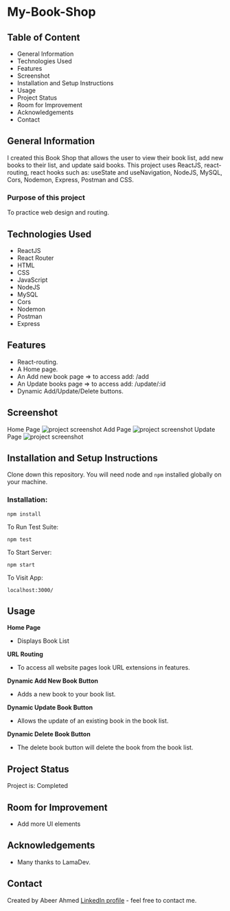 # My-Book-Shop

## Table of Content
* General Information
* Technologies Used
* Features
* Screenshot
* Installation and Setup Instructions
* Usage
* Project Status
* Room for Improvement
* Acknowledgements
* Contact

## General Information
I created this Book Shop that allows the user to view their book list, add new books to their list, and update said books. This project uses ReactJS, react-routing, react hooks such as: useState and useNavigation, NodeJS, MySQL, Cors, Nodemon, Express, Postman and CSS.

### Purpose of this project
To practice web design and routing.

## Technologies Used
* ReactJS
* React Router
* HTML
* CSS
* JavaScript
* NodeJS
* MySQL
* Cors
* Nodemon
* Postman
* Express

## Features
* React-routing.
* A Home page.
* An Add new book page => to access add: /add
* An Update books page => to access add: /update/:id
* Dynamic Add/Update/Delete buttons.

## Screenshot
Home Page 
![project screenshot](.png)
Add Page 
![project screenshot](.png)
Update Page
![project screenshot](.png)

## Installation and Setup Instructions

Clone down this repository. You will need node and `npm` installed globally on your machine.

### Installation:

`npm install`

To Run Test Suite:

`npm test`

To Start Server:

`npm start`

To Visit App:

`localhost:3000/`

## Usage

**Home Page**

* Displays Book List

**URL Routing**

* To access all website pages look URL extensions in features.

**Dynamic Add New Book Button**

* Adds a new book to your book list.

**Dynamic Update Book Button**

* Allows the update of an existing book in the book list.

**Dynamic Delete Book Button**

* The delete book button will delete the book from the book list.

## Project Status
Project is: Completed

## Room for Improvement
* Add more UI elements

## Acknowledgements
* Many thanks to LamaDev.

## Contact
Created by Abeer Ahmed [LinkedIn profile](https://www.linkedin.com/in/abeerfrontend/) - feel free to contact me.

